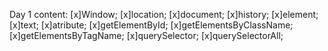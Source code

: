 Day 1 content: 
[x]Window;
[x]location;
[x]document;
[x]history;
[x]element;
[x]text;
[x]atribute;
[x]getElementById;
[x]getElementsByClassName;
[x]getElementsByTagName;
[x]querySelector;
[x]querySelectorAll;
